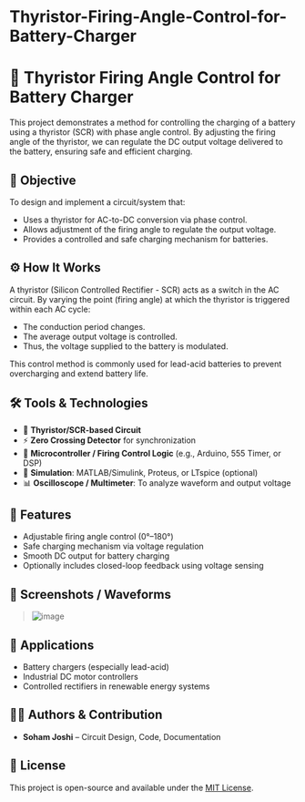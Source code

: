 # Thyristor-Firing-Angle-Control-for-Battery-Charger


# 🔋 Thyristor Firing Angle Control for Battery Charger

This project demonstrates a method for controlling the charging of a battery using a thyristor (SCR) with phase angle control. By adjusting the firing angle of the thyristor, we can regulate the DC output voltage delivered to the battery, ensuring safe and efficient charging.

## 📌 Objective

To design and implement a circuit/system that:
- Uses a thyristor for AC-to-DC conversion via phase control.
- Allows adjustment of the firing angle to regulate the output voltage.
- Provides a controlled and safe charging mechanism for batteries.

## ⚙️ How It Works

A thyristor (Silicon Controlled Rectifier - SCR) acts as a switch in the AC circuit. By varying the point (firing angle) at which the thyristor is triggered within each AC cycle:
- The conduction period changes.
- The average output voltage is controlled.
- Thus, the voltage supplied to the battery is modulated.

This control method is commonly used for lead-acid batteries to prevent overcharging and extend battery life.

## 🛠️ Tools & Technologies

- 🔌 **Thyristor/SCR-based Circuit**
- ⚡ **Zero Crossing Detector** for synchronization
- 🧠 **Microcontroller / Firing Control Logic** (e.g., Arduino, 555 Timer, or DSP)
- 📐 **Simulation**: MATLAB/Simulink, Proteus, or LTspice (optional)
- 📊 **Oscilloscope / Multimeter**: To analyze waveform and output voltage

## 🧪 Features

- Adjustable firing angle control (0°–180°)
- Safe charging mechanism via voltage regulation
- Smooth DC output for battery charging
- Optionally includes closed-loop feedback using voltage sensing


## 📸 Screenshots / Waveforms

> ![image](https://github.com/user-attachments/assets/bdf02e46-0968-4bfc-b0da-2a1bdf8437be)


## 🚀 Applications

- Battery chargers (especially lead-acid)
- Industrial DC motor controllers
- Controlled rectifiers in renewable energy systems

## 🧑‍💻 Authors & Contribution

- **Soham Joshi** – Circuit Design, Code, Documentation

## 📜 License

This project is open-source and available under the [MIT License](LICENSE).



